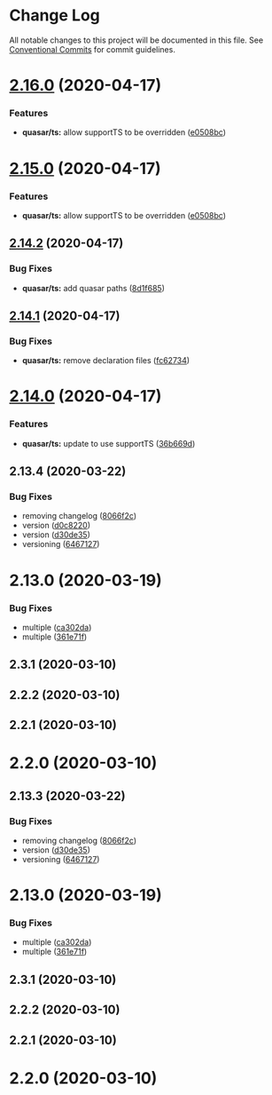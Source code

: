 # Change Log

All notable changes to this project will be documented in this file.
See [Conventional Commits](https://conventionalcommits.org) for commit guidelines.

# [2.16.0](https://github.com/niama-strategies/niama/compare/@niama/quasar-app-extension-ts@2.14.2...@niama/quasar-app-extension-ts@2.16.0) (2020-04-17)


### Features

* **quasar/ts:** allow supportTS to be  overridden ([e0508bc](https://github.com/niama-strategies/niama/commit/e0508bcac49bfaeec1d216dc381a5f2dbb918d57))





# [2.15.0](https://github.com/niama-strategies/niama/compare/@niama/quasar-app-extension-ts@2.14.2...@niama/quasar-app-extension-ts@2.15.0) (2020-04-17)


### Features

* **quasar/ts:** allow supportTS to be  overridden ([e0508bc](https://github.com/niama-strategies/niama/commit/e0508bcac49bfaeec1d216dc381a5f2dbb918d57))





## [2.14.2](https://github.com/niama-strategies/niama/compare/@niama/quasar-app-extension-ts@2.14.1...@niama/quasar-app-extension-ts@2.14.2) (2020-04-17)


### Bug Fixes

* **quasar/ts:** add quasar paths ([8d1f685](https://github.com/niama-strategies/niama/commit/8d1f68509ae5012a5f4b061ddcc51c7cb787eb4d))





## [2.14.1](https://github.com/niama-strategies/niama/compare/@niama/quasar-app-extension-ts@2.14.0...@niama/quasar-app-extension-ts@2.14.1) (2020-04-17)


### Bug Fixes

* **quasar/ts:** remove declaration files ([fc62734](https://github.com/niama-strategies/niama/commit/fc627340ab25bd50594d81bfa8179957c40bd993))





# [2.14.0](https://github.com/niama-strategies/niama/compare/@niama/quasar-app-extension-ts@2.13.4...@niama/quasar-app-extension-ts@2.14.0) (2020-04-17)


### Features

* **quasar/ts:** update to use supportTS ([36b669d](https://github.com/niama-strategies/niama/commit/36b669d82cd9f91a011cb3708287b0dd925cd7d5))





## 2.13.4 (2020-03-22)


### Bug Fixes

* removing changelog ([8066f2c](https://github.com/niama-strategies/niama/commit/8066f2c143a8e93600d5dab4ab313501e81f7a82))
* version ([d0c8220](https://github.com/niama-strategies/niama/commit/d0c822081680fe0106ebe9b8dd30ce769d102759))
* version ([d30de35](https://github.com/niama-strategies/niama/commit/d30de355da29ccd03916cddcd532e543e5906d0d))
* versioning ([6467127](https://github.com/niama-strategies/niama/commit/6467127550c6c1bfbc0d43ab4d83906695d9d732))



# 2.13.0 (2020-03-19)


### Bug Fixes

* multiple ([ca302da](https://github.com/niama-strategies/niama/commit/ca302da3ce4d56964595287d74e7f1d1761451f1))
* multiple ([361e71f](https://github.com/niama-strategies/niama/commit/361e71f9caafeda407deafd47d0980cc7bb4c3bb))



## 2.3.1 (2020-03-10)



## 2.2.2 (2020-03-10)



## 2.2.1 (2020-03-10)



# 2.2.0 (2020-03-10)





## 2.13.3 (2020-03-22)


### Bug Fixes

* removing changelog ([8066f2c](https://github.com/niama-strategies/niama/commit/8066f2c143a8e93600d5dab4ab313501e81f7a82))
* version ([d30de35](https://github.com/niama-strategies/niama/commit/d30de355da29ccd03916cddcd532e543e5906d0d))
* versioning ([6467127](https://github.com/niama-strategies/niama/commit/6467127550c6c1bfbc0d43ab4d83906695d9d732))



# 2.13.0 (2020-03-19)


### Bug Fixes

* multiple ([ca302da](https://github.com/niama-strategies/niama/commit/ca302da3ce4d56964595287d74e7f1d1761451f1))
* multiple ([361e71f](https://github.com/niama-strategies/niama/commit/361e71f9caafeda407deafd47d0980cc7bb4c3bb))



## 2.3.1 (2020-03-10)



## 2.2.2 (2020-03-10)



## 2.2.1 (2020-03-10)



# 2.2.0 (2020-03-10)
